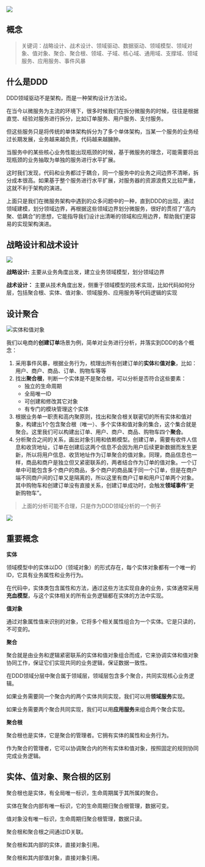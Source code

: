 
![](https://wcy-img.oss-cn-beijing.aliyuncs.com/images/1-16x9.jpg)

## 概念

> 关键词：战略设计、战术设计、领域驱动、数据驱动、领域模型、领域对象、值对象、聚合、聚合根、领域、子域、核心域、通用域、支撑域、领域服务、应用服务、事件风暴

## 什么是DDD

DDD领域驱动不是架构，而是一种架构设计方法论。

在当今以微服务为主流的环境下，很多时候我们在拆分微服务的时候，往往是根据直觉、经验对服务进行拆分，比如订单服务、用户服务、支付服务。


但这些服务只是将传统的单体架构拆分为了多个单体架构，当某一个服务的业务经过长期发展，业务越来越负责，代码越来越臃肿。


当服务中的某些核心业务性能出现瓶颈的时候，基于微服务的理念，可能需要将出现瓶颈的业务抽取为单独的服务进行水平扩展。
​

这时我们发现，代码和业务都过于耦合，同一个服务中的业务之间边界不清晰，拆分成本很高。如果基于整个服务进行水平扩展，对服务器的资源浪费又比较严重，这就不利于架构的演进。


上面只是我们在微服务架构中遇到的众多问题中的一种，直到DDD的出现，通过领域建模，划分领域边界，再根据这些领域边界划分微服务，很好的贯彻了“高内聚、低耦合”的思想，它能指导我们设计出清晰的领域和应用边界，帮助我们更容易的实现架构演进。

## 战略设计和战术设计

![](https://wcy-img.oss-cn-beijing.aliyuncs.com/images/DDD/DDD%E9%A2%86%E5%9F%9F%E9%A9%B1%E5%8A%A8.png)

**战略设计:** 主要从业务角度出发，建立业务领域模型，划分领域边界

**战术设计：** 主要从技术角度出发，侧重于领域模型的技术实现，比如代码如何分层，包括聚合根、实体、值对象、领域服务、应用服务等代码逻辑的实现

## 设计聚合

![实体和值对象](https://wcy-img.oss-cn-beijing.aliyuncs.com/images/DDD/%E5%88%9B%E5%BB%BA%E8%AE%A2%E5%8D%95-%E5%AE%9E%E4%BD%93.png)

我们以电商的**创建订单**场景为例，简单对业务进行分析，并落实到DDD的各个概念：

1. 采用事件风暴，根据业务行为，梳理出所有创建订单的**实体**和**值对象**，比如：用户、商户、商品、订单、购物车等等
2. 找出**聚合根**，判断一个实体是不是聚合根，可以分析是否符合这些要素：
    - 独立的生命周期
    - 全局唯一ID
    - 可创建和修改其它对象
    - 有专门的模块管理这个实体
3. 根据业务单一职责和高内聚原则，找出和聚合根关联密切的所有实体和值对象，构建出1个包含聚合根（唯一）、多个实体和值对象的集合，这个集合就是聚合。这里我们可以构建出订单、用户、商户、商品、购物车四个**聚合**。
4. 分析聚合之间的关系，画出对象引用和依赖模型。创建订单，需要有收件人信息和收货地址，订单在创建后这两个信息不会因为用户后续更新数据而发生更新，所以将用户信息、收货地址作为订单聚合的值对象。同理，商品信息也一样，商品和商户是独立但又紧密联系的，两者结合作为订单的值对象。一个订单中可能包含多个商户的商品，多个商户的商品属于同一个订单，但是在商户端不同商户间的订单又是隔离的，所以这里有商户订单和用户订单两个对象。其中购物车和创建订单没有直接关系，创建订单成功时，会触发**领域事件**“更新购物车”。

> 上面的分析可能不合理，只是作为DDD领域分析的一个例子

![](https://wcy-img.oss-cn-beijing.aliyuncs.com/images/DDD/createOrder%E5%BC%95%E7%94%A8%E5%92%8C%E4%BE%9D%E8%B5%96%E6%A8%A1%E5%9E%8B.png)


## 重要概念

**实体** 

领域模型中的实体以DO（领域对象）的形式存在，每个实体对象都有一个唯一的ID，它具有业务属性和业务行为。

在代码中，实体类包含属性和方法，通过这些方法实现自身的业务，实体通常采用**充血模型**，与这个实体相关的所有业务逻辑都在实体的方法中实现。

**值对象**

通过对象属性值来识别的对象，它将多个相关属性组合为一个实体。它是只读的，不可变的。

**聚合**

聚合就是由业务和逻辑紧密联系的实体和值对象组合而成，它来协调实体和值对象协同工作，保证它们实现共同的业务逻辑，保证数据一致性。

在DDD领域分层中聚合属于领域层，领域层包含多个聚合，共同实现核心业务逻辑。

如果业务需要同一个聚合内的两个实体共同实现，我们可以用**领域服务**实现。

如果业务需要两个聚合共同实现，我们可以用**应用服务**来组合两个聚合实现。

**聚合根**

聚合根也是实体，它是聚合的管理者。它拥有实体的属性和业务行为。

作为聚合的管理者，它可以协调聚合内的所有实体和值对象，按照固定的规则协同完成业务逻辑。

## 实体、值对象、聚合根的区别

聚合根也是实体，有全局唯一标识，生命周期属于其所属的聚合。

实体在聚合内部有唯一标识，它的生命周期归聚合根管理，数据可变。

值对象没有唯一标识，生命周期归聚合根管理，数据只读。

聚合根和聚合根之间通过ID关联。

聚合根和其内部的实体，直接对象引用。

聚合根和其内部值对象，直接对象引用。